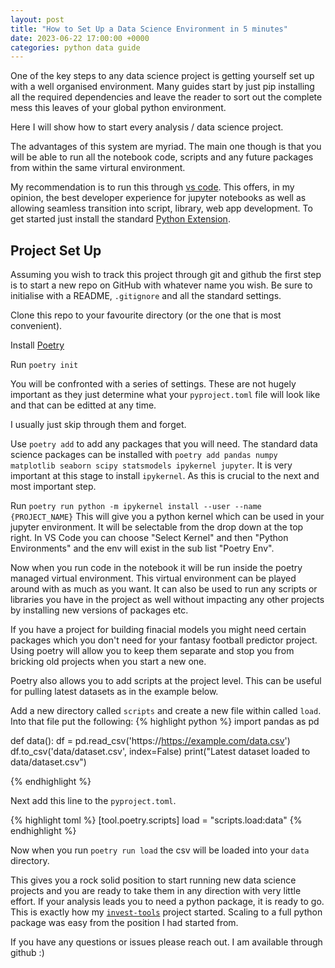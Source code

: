 ```yaml
---
layout: post
title: "How to Set Up a Data Science Environment in 5 minutes"
date: 2023-06-22 17:00:00 +0000
categories: python data guide
---
```

One of the key steps to any data science project is getting yourself set up with a well organised environment. Many guides start by just pip installing all the required dependencies and leave the reader to sort out the complete mess this leaves of your global python environment. 

Here I will show how to start every analysis / data science project.

The advantages of this system are myriad. The main one though is that you will be able to run all the notebook code, scripts and any future packages from within the same virtural environment.

My recommendation is to run this through [vs code](https://code.visualstudio.com/). This offers, in my opinion, the best developer experience for jupyter notebooks as well as allowing seamless transition into script, library, web app development. To get started just install the standard [Python Extension](https://code.visualstudio.com/docs/languages/python). 

## Project Set Up

Assuming you wish to track this project through git and github the first step is to start a new repo on GitHub with whatever name you wish. Be sure to initialise with a README, `.gitignore` and all the standard settings.

Clone this repo to your favourite directory (or the one that is most convenient).

Install [Poetry](https://python-poetry.org/)

Run `poetry init` 

You will be confronted with a series of settings. These are not hugely important as they just determine what your `pyproject.toml` file will look like and that can be editted at any time.

I usually just skip through them and forget. 

Use `poetry add` to add any packages that you will need. The standard data science packages can be installed with `poetry add pandas numpy matplotlib seaborn scipy statsmodels ipykernel jupyter`. It is very important at this stage to install `ipykernel`. As this is crucial to the next and most important step.

Run `poetry run python -m ipykernel install --user --name {PROJECT_NAME}` This will give you a python kernel which can be used in your jupyter environment. It will be selectable from the drop down at the top right. In VS Code you can choose "Select Kernel" and then "Python Environments" and the env will exist in the sub list "Poetry Env". 

Now when you run code in the notebook it will be run inside the poetry managed virtual environment. This virtual environment can be played around with as much as you want. It can also be used to run any scripts or libraries you have in the project as well without impacting any other projects by installing new versions of packages etc. 

If you have a project for building finacial models you might need certain packages which you don't need for your fantasy football predictor project. Using poetry will allow you to keep them separate and stop you from bricking old projects when you start a new one. 

Poetry also allows you to add scripts at the project level. This can be useful for pulling latest datasets as in the example below.

Add a new directory called `scripts` and create a new file within called `load`. Into that file put the following:
{% highlight python %}
import pandas as pd

def data():
    df = pd.read_csv('https://https://example.com/data.csv')
    df.to_csv('data/dataset.csv', index=False)
    print("Latest dataset loaded to data/dataset.csv")

{% endhighlight %}

Next add this line to the `pyproject.toml`.

{% highlight toml %}
[tool.poetry.scripts]
load = "scripts.load:data"
{% endhighlight %}

Now when you run `poetry run load` the csv will be loaded into your `data` directory.

This gives you a rock solid position to start running new data science projects and you are ready to take them in any direction with very little effort. If your analysis leads you to need a python package, it is ready  to go. This is exactly how my [`invest-tools`](https://github.com/leo-jp-edwards/invest-tools) project started. Scaling to a full python package was easy from the position I had started from.

If you have any questions or issues please reach out. I am available through github :)